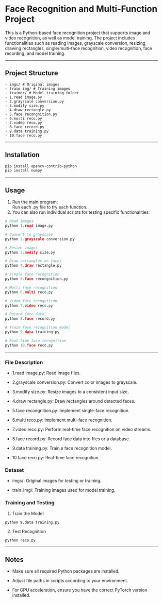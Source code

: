 # Face Recognition and Multi-Function Project

This is a Python-based face recognition project that supports image and video recognition, as well as model training. The project includes functionalities such as reading images, grayscale conversion, resizing, drawing rectangles, single/multi-face recognition, video recognition, face recording, and model training.

---

## Project Structure
```
- imgs/ # Original images
- train img/ # Training images
- trainer/ # Model training folder
- 1.read image.py
- 2.grayscale conversion.py
- 3.modify size.py
- 4.draw rectangle.py
- 5.face recongnition.py
- 6.multi reco.py
- 7.video reco.py
- 8.face record.py
- 9.data training.py
- 10.face reco.py
```

---

## Installation

```bash
pip install opencv-contrib-python
pip install numpy
```
---

## Usage

1. Run the main program:  
Run each .py file to try each function.  
2. You can also run individual scripts for testing specific functionalities:
```python
# Read images
python 1.read image.py

# Convert to grayscale
python 2.grayscale conversion.py

# Resize images
python 3.modify size.py

# Draw rectangles on faces
python 4.draw rectangle.py

# Single face recognition
python 5.face recongnition.py

# Multi-face recognition
python 6.multi reco.py

# Video face recognition
python 7.video reco.py

# Record face data
python 8.face record.py

# Train face recognition model
python 9.data training.py

# Real-time face recognition
python 10.face reco.py
```
---

### File Description

- 1.read image.py: Read image files.

- 2.grayscale conversion.py: Convert color images to grayscale.

- 3.modify size.py: Resize images to a consistent input size.

- 4.draw rectangle.py: Draw rectangles around detected faces.

- 5.face recongnition.py: Implement single-face recognition.

- 6.multi reco.py: Implement multi-face recognition.

- 7.video reco.py: Perform real-time face recognition on video streams.

- 8.face record.py: Record face data into files or a database.

- 9.data training.py: Train a face recognition model.

- 10.face reco.py: Real-time face recognition.

### Dataset

- imgs/: Original images for testing or training.

- train_img/: Training images used for model training.

### Training and Testing
1. Train the Model
```
python 9.data training.py
```
2. Test Recognition
```
python reco.py
```
---
## Notes

- Make sure all required Python packages are installed.

- Adjust file paths in scripts according to your environment.

- For GPU acceleration, ensure you have the correct PyTorch version installed.
